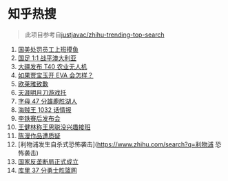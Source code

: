 # 知乎热搜

> 此项目参考自[justjavac/zhihu-trending-top-search](https://github.com/justjavac/zhihu-trending-top-search/blob/main/utils.ts)

<!-- BEGIN -->
  <!-- 最后更新时间:Thu Nov 18 2021 06:13:27 GMT+0000 (Coordinated Universal Time) -->
  1. [国美处罚员工上班摸鱼](https://www.zhihu.com/search?q=国美)
1. [国足 1:1 战平澳大利亚](https://www.zhihu.com/search?q=中国男足)
1. [大疆发布 T40 农业无人机](https://www.zhihu.com/search?q=大疆T40)
1. [如果贾宝玉开 EVA 会怎样？](https://www.zhihu.com/search?q=贾宝玉)
1. [欧莱雅致歉](https://www.zhihu.com/search?q=欧莱雅)
1. [天涯明月刀游戏托](https://www.zhihu.com/search?q=天涯明月刀)
1. [字母 47 分雄鹿胜湖人](https://www.zhihu.com/search?q=湖人)
1. [海贼王 1032 话情报](https://www.zhihu.com/search?q=海贼王)
1. [李铁赛后发布会](https://www.zhihu.com/search?q=李铁)
1. [王健林称王思聪没兴趣接班](https://www.zhihu.com/search?q=王健林)
1. [陈漫作品遭质疑](https://www.zhihu.com/search?q=陈漫)
1. [利物浦发生自杀式恐怖袭击](https://www.zhihu.com/search?q=利物浦 恐怖袭击)
1. [国家反垄断局正式成立](https://www.zhihu.com/search?q=国家反垄断局)
1. [库里 37 分勇士胜篮网](https://www.zhihu.com/search?q=勇士)
  <!-- END -->